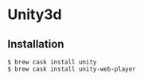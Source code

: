 # Unity3d

## Installation

```ShellSession
$ brew cask install unity
$ brew cask install unity-web-player
```
